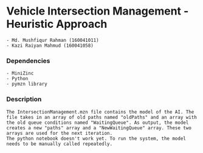 # Vehicle Intersection Management - Heuristic Approach
    - Md. Mushfiqur Rahman (160041011)
    - Kazi Raiyan Mahmud (160041058)

### Dependencies
    - MiniZinc
    - Python
    - pymzn library

### Description
    The IntersectionManagement.mzn file contains the model of the AI. The file takes in an array of old paths named "oldPaths" and an array with the old queue conditions named "WaitingQueue". As output, the model creates a new "paths" array and a "NewWaitingQueue" array. These two arrays are used for the next iteration.
    The python notebook doesn't work yet. To run the system, the model needs to be manually called repeatedly.
